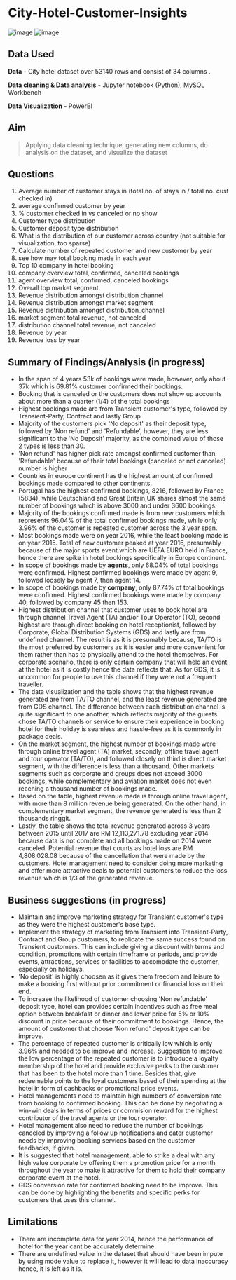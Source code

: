 # City-Hotel-Customer-Insights

![image](https://github.com/user-attachments/assets/476cc68b-e7ef-4515-af6a-0bb303a4b26c)
![image](https://github.com/user-attachments/assets/2958cff7-4c38-4dd9-85da-d41345727719)


## Data Used

**Data** - City hotel dataset over 53140 rows and consist of 34 columns .

**Data cleaning & Data analysis** - Jupyter notebook (Python), MySQL Workbench

**Data Visualization** - PowerBI

## Aim
> Applying data cleaning technique, generating new columns, do analysis on the dataset, and visualize the dataset

## Questions

1. Average number of customer stays in (total no. of stays in / total no. cust checked in)
2. average confirmed customer by year
3. % customer checked in vs canceled or no show
4. Customer type distribution
5. Customer deposit type distribution
6. What is the distribution of our customer across country (not suitable for visualization, too sparse)
7. Calculate number of repeated customer and new customer by year
8. see how may total booking made in each year
9. Top 10 company in hotel booking
9. company overview total, confirmed, canceled bookings
10. agent overview total, confirmed, canceled bookings
11. Overall top market segment
12. Revenue distribution amongst distribution channel
13. Revenue distribution amongst market segment
14. Revenue distribution amongst distribution_channel
15. market segment total revenue, not canceled
16. distribution channel total revenue, not canceled
17. Revenue by year
18. Revenue loss by year

## Summary of Findings/Analysis (in progress)
- In the span of 4 years 53k of bookings were made, however, only about 37k which is 69.81%  customer confirmed their bookings.
- Booking that is canceled or the customers does not show up accounts about more than a quarter (1/4) of the total bookings
- Highest bookings made are from Transient customer's type, followed by Transient-Party, Contract and lastly Group
- Majority of the customers pick 'No deposit' as their deposit type, followed by 'Non refund' and 'Refundable', however, they are less significant to the 'No Deposit' majority, as the combined value of those 2 types is less than 30.
- 'Non refund' has higher pick rate amongst confirmed customer than 'Refundable' because of their total bookings (canceled or not canceled) number is higher
- Countries in europe continent has the highest amount of confirmed bookings made compared to other continents.
- Portugal has the highest confirmed bookings, 8216, followed by France (5834), while Deutschland and Great Britain,UK shares almost the same number of bookings which is above 3000 and under 3600 bookings.
- Majority of the bookings confirmed made is from new customers which represents 96.04% of the total confirmed bookings made, while only 3.96% of the customer is repeated customer across the 3 year span.
- Most bookings made were on year 2016, while the least booking made is on year 2015. Total of new customer peaked at year 2016, presumably because of the major sports event which are UEFA EURO held in France, hence there are spike in hotel bookings specifically in Europe continent.
- In scope of bookings made by **agents**, only 68.04% of total bookings were confirmed. Highest confirmed bookings were made by agent 9, followed loosely by agent 7, then agent 14.
- In scope of bookings made by **company**, only 87.74% of total bookings were confirmed. Highest confirmed bookings were made by company 40, followed by company 45 then 153.
- Highest distribution channel that customer uses to book hotel are through channel Travel Agent (TA) and/or Tour Operator (TO), second highest are through direct booking on hotel receptionist, followed by Corporate, Global Distribution Systems (GDS) and lastly are from undefined channel. The result is as it is presumably because, TA/TO is the most preferred by customers as it is easier and more convenient for them rather than has to physically attend to the hotel themselves. For corporate scenario, there is only certain company that will held an event at the hotel as it is costly hence the data reflects that. As for GDS, it is uncommon for people to use this channel if they were not a frequent traveller.
- The data visualization and the table shows that the highest revenue generated are from TA/TO channel, and the least revenue generated are from GDS channel. The difference between each distribution channel is quite significant to one another, which reflects majority of the guests chose TA/TO channels or service to ensure their experience in booking hotel for their holiday is seamless and hassle-free as it is commonly in package deals.
- On the market segment, the highest number of bookings made were through online travel agent (TA) market, secondly, offline travel agent and tour operator (TA/TO), and followed closely on third is direct market segment, with the difference is less than a thousand. Other markets segments such as corporate and groups does not exceed 3000 bookings, while complementary and aviation market does not even reaching a thousand number of bookings made.
- Based on the table, highest revenue made is through online travel agent, with more than 8 million revenue being generated. On the other hand, in complementary market segment, the revenue generated is less than 2 thousands ringgit.
- Lastly, the table shows the total revenue generated across 3 years between 2015 until 2017 are RM 12,113,271.78 excluding year 2014 because data is not complete and all bookings made on 2014 were canceled. Potential revenue that counts as hotel loss are RM 4,808,028.08 because of the cancellation that were made by the customers. Hotel management need to consider doing more marketing and offer more attractive deals to potential customers to reduce the loss revenue which is 1/3 of the generated revenue. 

## Business suggestions (in progress)
- Maintain and improve marketing strategy for Transient customer's type as they were the highest customer's base type.
-  Implement the strategy of marketing from Transient into Transient-Party, Contract and Group customers, to replicate the same success found on Transient customers. This can include giving a discount with terms and condition, promotions with certain timeframe or periods, and provide events, attractions, services or facilities to accomodate the customer, especially on holidays.
- 'No deposit' is highly choosen as it gives them freedom and leisure to make a booking first without prior commitment or financial loss on their end.
- To increase the likelihood of customer choosing 'Non refundable' deposit type, hotel can provides certain incentives such as free meal option between breakfast or dinner and lower price for 5% or 10% discount in price because of their commitment to bookings. Hence, the amount of customer that choose 'Non refund' deposit type can be improve.
- The percentage of repeated customer is critically low which is only 3.96% and needed to be improve and increase. Suggestion to improve the low percentage of the repeated customer is to introduce a loyalty membership of the hotel and provide exclusive perks to the customer that has been to the hotel more than 1 time. Besides that, give redeemable points to the loyal customers based of their spending at the hotel in form of cashbacks or promotional price events.
- Hotel managements need to maintain high numbers of conversion rate from booking to confirmed booking. This can be done by negotiating a win-win deals in terms of prices or commision reward for the highest contributor of the travel agents or the tour operator.
- Hotel management also need to reduce the number of bookings canceled by improving a follow up notifications  and cater customer needs by improving booking services based on the customer feedbacks, if given.
- It is suggested that hotel management, able to strike a deal with any high value corporate by offering them a promotion price for a month throughout the year to make it attractive for them to hold their company corporate event at the hotel.
- GDS conversion rate for confirmed booking need to be improve. This can be done by highlighting the benefits and specific perks for customers that uses this channel.
  

## Limitations

- There are incomplete data for year 2014, hence the performance of hotel for the year cant be accurately determine.
- There are undefined value in the dataset that should have been impute by using mode value to replace it, however it will lead to data inaccuracy hence, it is left as it is. 
